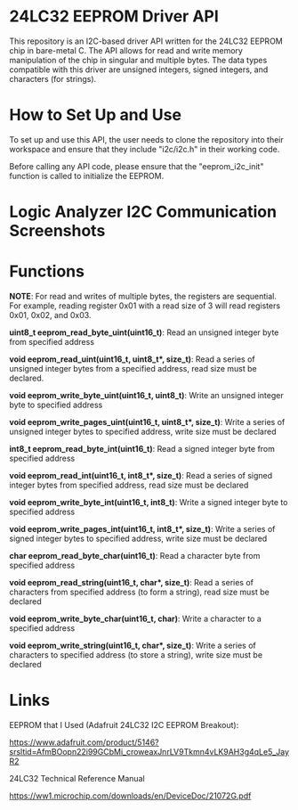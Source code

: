 # 24LC32 EEPROM Driver API 

This repository is an I2C-based driver API written for the 24LC32 EEPROM chip in bare-metal C. The API allows for read and write memory manipulation of the chip in singular and multiple bytes. The data types compatible with this driver are unsigned integers, signed integers, and characters (for strings).

# How to Set Up and Use

To set up and use this API, the user needs to clone the repository into their workspace and ensure that they include "i2c/i2c.h" in their working code. 

Before calling any API code, please ensure that the "eeprom_i2c_init" function is called to initialize the EEPROM. 

# Logic Analyzer I2C Communication Screenshots

# Functions

**NOTE**: For read and writes of multiple bytes, the registers are sequential. For example, reading register 0x01 with a read size of 3 will read registers 0x01, 0x02, and 0x03.
 
**uint8_t eeprom_read_byte_uint(uint16_t)**: Read an unsigned integer byte from specified address

**void eeprom_read_uint(uint16_t, uint8_t\*, size_t)**: Read a series of unsigned integer bytes from a specified address, read size must be declared.

**void eeprom_write_byte_uint(uint16_t, uint8_t)**: Write an unsigned integer byte to specified address

**void eeprom_write_pages_uint(uint16_t, uint8_t\*, size_t)**: Write a series of unsigned integer bytes to specified address, write size must be declared

**int8_t eeprom_read_byte_int(uint16_t)**: Read a signed integer byte from specified address

**void eeprom_read_int(uint16_t, int8_t\*, size_t)**: Read a series of signed integer bytes from specified address, read size must be declared

**void eeprom_write_byte_int(uint16_t, int8_t)**: Write a signed integer byte to specified address

**void eeprom_write_pages_int(uint16_t, int8_t\*, size_t)**: Write a series of signed integer bytes to specified address, write size must be declared

**char eeprom_read_byte_char(uint16_t)**: Read a character byte from specified address

**void eeprom_read_string(uint16_t, char\*, size_t)**: Read a series of characters from specified address (to form a string), read size must be declared

**void eeprom_write_byte_char(uint16_t, char)**: Write a character to a specified address

**void eeprom_write_string(uint16_t, char\*, size_t)**: Write a series of characters to specified address (to store a string), write size must be declared

# Links

EEPROM that I Used (Adafruit 24LC32 I2C EEPROM Breakout):

https://www.adafruit.com/product/5146?srsltid=AfmBOopn22i99GCbMi_croweaxJnrLV9Tkmn4vLK9AH3g4qLe5_JayR2

24LC32 Technical Reference Manual

https://ww1.microchip.com/downloads/en/DeviceDoc/21072G.pdf
